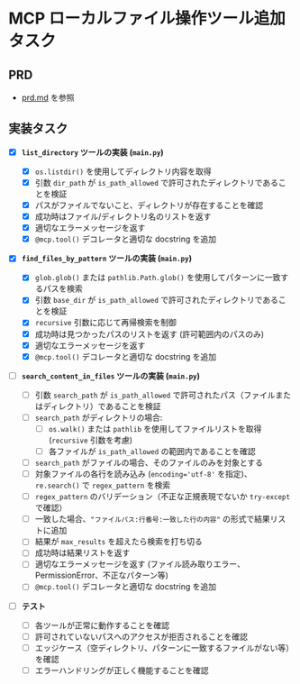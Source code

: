 # MCP ローカルファイル操作ツール追加タスク

## PRD

- [prd.md](prd.md) を参照

## 実装タスク

- [x] **`list_directory` ツールの実装 (`main.py`)**

  - [x] `os.listdir()` を使用してディレクトリ内容を取得
  - [x] 引数 `dir_path` が `is_path_allowed` で許可されたディレクトリであることを検証
  - [x] パスがファイルでないこと、ディレクトリが存在することを確認
  - [x] 成功時はファイル/ディレクトリ名のリストを返す
  - [x] 適切なエラーメッセージを返す
  - [x] `@mcp.tool()` デコレータと適切な docstring を追加

- [x] **`find_files_by_pattern` ツールの実装 (`main.py`)**

  - [x] `glob.glob()` または `pathlib.Path.glob()` を使用してパターンに一致するパスを検索
  - [x] 引数 `base_dir` が `is_path_allowed` で許可されたディレクトリであることを検証
  - [x] `recursive` 引数に応じて再帰検索を制御
  - [x] 成功時は見つかったパスのリストを返す (許可範囲内のパスのみ)
  - [x] 適切なエラーメッセージを返す
  - [x] `@mcp.tool()` デコレータと適切な docstring を追加

- [ ] **`search_content_in_files` ツールの実装 (`main.py`)**

  - [ ] 引数 `search_path` が `is_path_allowed` で許可されたパス（ファイルまたはディレクトリ）であることを検証
  - [ ] `search_path` がディレクトリの場合:
    - [ ] `os.walk()` または `pathlib` を使用してファイルリストを取得 (`recursive` 引数を考慮)
    - [ ] 各ファイルが `is_path_allowed` の範囲内であることを確認
  - [ ] `search_path` がファイルの場合、そのファイルのみを対象とする
  - [ ] 対象ファイルの各行を読み込み (`encoding='utf-8'` を指定)、`re.search()` で `regex_pattern` を検索
  - [ ] `regex_pattern` のバリデーション（不正な正規表現でないか `try-except` で確認）
  - [ ] 一致した場合、`"ファイルパス:行番号:一致した行の内容"` の形式で結果リストに追加
  - [ ] 結果が `max_results` を超えたら検索を打ち切る
  - [ ] 成功時は結果リストを返す
  - [ ] 適切なエラーメッセージを返す (ファイル読み取りエラー、PermissionError、不正なパターン等)
  - [ ] `@mcp.tool()` デコレータと適切な docstring を追加

- [ ] **テスト**
  - [ ] 各ツールが正常に動作することを確認
  - [ ] 許可されていないパスへのアクセスが拒否されることを確認
  - [ ] エッジケース（空ディレクトリ、パターンに一致するファイルがない等）を確認
  - [ ] エラーハンドリングが正しく機能することを確認
